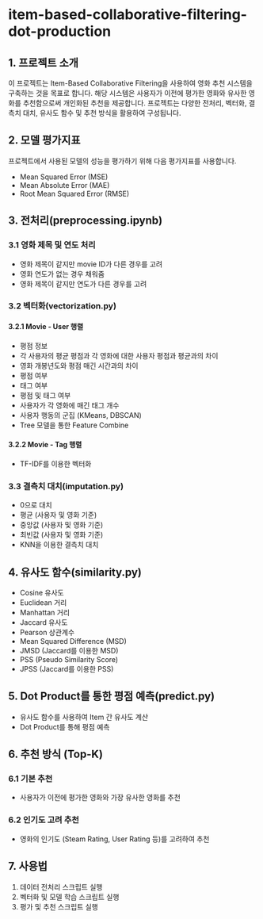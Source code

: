 # item-based-collaborative-filtering-dot-production

## 1. 프로젝트 소개

이 프로젝트는 Item-Based Collaborative Filtering을 사용하여 영화 추천 시스템을 구축하는 것을 목표로 합니다. 해당 시스템은 사용자가 이전에 평가한 영화와 유사한 영화를 추천함으로써 개인화된 추천을 제공합니다. 프로젝트는 다양한 전처리, 벡터화, 결측치 대치, 유사도 함수 및 추천 방식을 활용하여 구성됩니다.

## 2. 모델 평가지표

프로젝트에서 사용된 모델의 성능을 평가하기 위해 다음 평가지표를 사용합니다.

- Mean Squared Error (MSE)
- Mean Absolute Error (MAE)
- Root Mean Squared Error (RMSE)

## 3. 전처리(preprocessing.ipynb)

### 3.1 영화 제목 및 연도 처리

- 영화 제목이 같지만 movie ID가 다른 경우를 고려
- 영화 연도가 없는 경우 채워줌
- 영화 제목이 같지만 연도가 다른 경우를 고려

### 3.2 벡터화(vectorization.py)

#### 3.2.1 Movie - User 행렬

- 평점 정보
- 각 사용자의 평균 평점과 각 영화에 대한 사용자 평점과 평균과의 차이
- 영화 개봉년도와 평점 매긴 시간과의 차이
- 평점 여부
- 태그 여부
- 평점 및 태그 여부
- 사용자가 각 영화에 매긴 태그 개수
- 사용자 행동의 군집 (KMeans, DBSCAN)
- Tree 모델을 통한 Feature Combine

#### 3.2.2 Movie - Tag 행렬

- TF-IDF를 이용한 벡터화

### 3.3 결측치 대치(imputation.py)

- 0으로 대치
- 평균 (사용자 및 영화 기준)
- 중앙값 (사용자 및 영화 기준)
- 최빈값 (사용자 및 영화 기준)
- KNN을 이용한 결측치 대치

## 4. 유사도 함수(similarity.py)

- Cosine 유사도
- Euclidean 거리
- Manhattan 거리
- Jaccard 유사도
- Pearson 상관계수
- Mean Squared Difference (MSD)
- JMSD (Jaccard를 이용한 MSD)
- PSS (Pseudo Similarity Score)
- JPSS (Jaccard를 이용한 PSS)

## 5. Dot Product를 통한 평점 예측(predict.py)

- 유사도 함수를 사용하여 Item 간 유사도 계산
- Dot Product를 통해 평점 예측

## 6. 추천 방식 (Top-K)

### 6.1 기본 추천

- 사용자가 이전에 평가한 영화와 가장 유사한 영화를 추천

### 6.2 인기도 고려 추천

- 영화의 인기도 (Steam Rating, User Rating 등)를 고려하여 추천

## 7. 사용법



1. 데이터 전처리 스크립트 실행
2. 벡터화 및 모델 학습 스크립트 실행
3. 평가 및 추천 스크립트 실행
